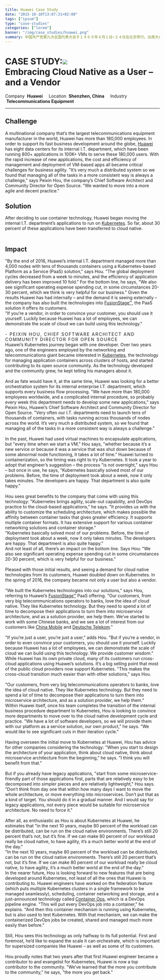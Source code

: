 ```yaml
---
title: Huawei Case Study
date: "2015-10-10T13:07:31+02:00"
tags: ["ipsum"]
type: "case-studies"
categories: ["lorem"]
banner: "/img/case_studies/huawei.png"
summary: 中国共产党第九次全国代表大会于１９６９年４月１日─２４日在北京举行。出席大会的代表１５１２人，代表全国２２００万党员。由于当时各地党组织处于瘫痪状态，无法正常进行代表的选举
---
```

<div class="banner1">
  <h1> CASE STUDY:<img src="/img/case_studies/huawei_logo.png" class="header_logo"><br> <div class="subhead">Embracing Cloud Native as a User – and a Vendor</div></h1>

</div>

<div class="details">
    Company &nbsp;<b>Huawei</b>&nbsp;&nbsp;&nbsp;&nbsp;&nbsp;Location &nbsp;<b>Shenzhen, China</b>&nbsp;&nbsp;&nbsp;&nbsp;&nbsp;Industry &nbsp;<b>Telecommunications Equipment</b>
</div>

<hr>

<section class="section1">

<div class="cols">
  <div class="col1">
    <h2>Challenge</h2>
        A multinational company that’s the largest telecommunications equipment manufacturer in the world, Huawei has more than 180,000 employees. In order to support its fast business development around the globe, <a href="http://www.huawei.com/">Huawei</a> has eight data centers for its internal I.T. department, which have been running 800+ applications in 100K+ VMs to serve these 180,000 users. With the rapid increase of new applications, the cost and efficiency of management and deployment of VM-based apps all became critical challenges for business agility. "It’s very much a distributed system so we found that managing all of the tasks in a more consistent way is always a challenge," says Peixin Hou, the company’s Chief Software Architect and Community Director for Open Source. "We wanted to move into a more agile and decent practice."
      </div>

<div class="col2">
  <h2>Solution</h2>
      After deciding to use container technology, Huawei began moving the internal I.T. department’s applications to run on <a href="http://kubernetes.io/">Kubernetes</a>. So far, about 30 percent of these applications have been transferred to cloud native.
<br>
<br>
<h2>Impact</h2>
      "By the end of 2016, Huawei’s internal I.T. department managed more than 4,000 nodes with tens of thousands containers using a Kubernetes-based Platform as a Service (PaaS) solution," says Hou. "The global deployment cycles decreased from a week to minutes, and the efficiency of application delivery has been improved 10 fold." For the bottom line, he says, "We also see significant operating expense spending cut, in some circumstances 20-30 percent, which we think is very helpful for our business." Given the results Huawei has had internally – and the demand it is seeing externally – the company has also built the technologies into <a href="http://developer.huawei.com/ict/en/site-paas">FusionStage™</a>, the PaaS solution it offers its customers.
</div>

</div>

</section>

<div class="banner2">
  <div class="banner2text">
    "If you’re a vendor, in order to convince your customer, you should use it yourself. Luckily because Huawei has a lot of employees, we can demonstrate the scale of cloud we can build using this technology."<br style="height:25px"><span style="font-size:14px;letter-spacing:2px;text-transform:uppercase;margin-top:5% !important;"><br>- Peixin Hou, chief software architect and community director for open source</span>
  </div>
</div>

<section class="section2">

<div class="fullcol">
      Huawei’s Kubernetes journey began with one developer.
    Over two years ago, one of the engineers employed by the networking and telecommunications giant became interested in <a href="http://kubernetes.io/">Kubernetes</a>, the technology for managing application containers across clusters of hosts, and started contributing to its open source community. As the technology developed and the community grew, he kept telling his managers about it.<br><br>
    And as fate would have it, at the same time, Huawei was looking for a better orchestration system for its internal enterprise I.T. department, which supports every business flow processing. "We have more than 180,000 employees worldwide, and a complicated internal procedure, so probably every week this department needs to develop some new applications," says Peixin Hou, Huawei’s Chief Software Architect and Community Director for Open Source. "Very often our I.T. departments need to launch tens of thousands of containers, with tasks running across thousands of nodes across the world. It’s very much a distributed system, so we found that managing all of the tasks in a more consistent way is always a challenge."<br><br>
    In the past, Huawei had used virtual machines to encapsulate applications, but "every time when we start a VM," Hou says, "whether because it’s a new service or because it was a service that was shut down because of some abnormal node functioning, it takes a lot of time."  Huawei turned to containerization, so the timing was right to try Kubernetes. It took a year to adopt that engineer’s suggestion – the process "is not overnight," says Hou – but once in use, he says, "Kubernetes basically solved most of our problems. Before, the time of deployment took about a week, now it only takes minutes. The developers are happy. That department is also quite happy."<br><br>
    Hou sees great benefits to the company that come with using this technology: "Kubernetes brings agility, scale-out capability, and DevOps practice to the cloud-based applications," he says. "It provides us with the ability to customize the scheduling architecture, which makes possible the affinity between container tasks that gives greater efficiency. It supports multiple container formats. It has extensive support for various container networking solutions and container storage."
</div>
</section>

<div class="banner3">
  <div class="banner3text">
    "Kubernetes basically solved most of our problems. Before, the time of deployment took about a week, now it only takes minutes. The developers are happy. That department is also quite happy."
  </div>
</div>

<section class="section3">
<div class="fullcol">
      And not least of all, there’s an impact on the bottom line. Says Hou: "We also see significant operating expense spending cut in some circumstances 20-30 percent, which is very helpful for our business."<br><br>
    Pleased with those initial results, and seeing a demand for cloud native technologies from its customers, Huawei doubled down on Kubernetes. In the spring of 2016, the company became not only a user but also a vendor.<br><br>
    "We built the Kubernetes technologies into our solutions," says Hou, referring to Huawei’s <a href="http://developer.huawei.com/ict/en/site-paas">FusionStage™</a> PaaS offering. "Our customers, from very big telecommunications operators to banks, love the idea of cloud native. They like Kubernetes technology. But they need to spend a lot of time to decompose their applications to turn them into microservice architecture, and as a solution provider, we help them. We’ve started to work with some Chinese banks, and we see a lot of interest from our customers like <a href="http://www.chinamobileltd.com/">China Mobile</a> and <a href="https://www.telekom.com/en">Deutsche Telekom</a>."<br><br>
    "If you’re just a user, you’re just a user," adds Hou. "But if you’re a vendor, in order to even convince your customers, you should use it yourself. Luckily because Huawei has a lot of employees, we can demonstrate the scale of cloud we can build using this technology. We provide customer wisdom." While Huawei has its own private cloud, many of its customers run cross-cloud applications using Huawei’s solutions. It’s a big selling point that most of the public cloud providers now support Kubernetes. "This makes the cross-cloud transition much easier than with other solutions," says Hou.<br><br>
</div>
</section>

<div class="banner4">
  <div class="banner4text">
    "Our customers, from very big telecommunications operators to banks, love the idea of cloud native. They like Kubernetes technology. But they need to spend a lot of time to decompose their applications to turn them into microservice architecture, and as a solution provider, we help them."
  </div>
</div>

<section class="section4">
<div class="fullcol">
  Within Huawei itself, once his team completes the transition of the internal business procedure department to Kubernetes, Hou is looking to convince more departments to move over to the cloud native development cycle and practice. "We have a lot of software developers, so we will provide them with our platform as a service solution, our own product," he says. "We would like to see significant cuts in their iteration cycle."<br><br>
    Having overseen the initial move to Kubernetes at Huawei, Hou has advice for other companies considering the technology: "When you start to design the architecture of your application, think about cloud native, think about microservice architecture from the beginning," he says. "I think you will benefit from that."<br><br>
  But if you already have legacy applications, "start from some microservice-friendly part of those applications first, parts that are relatively easy to be decomposed into simpler pieces and are relatively lightweight," Hou says. "Don’t think from day one that within how many days I want to move the whole architecture, or move everything into microservices. Don’t put that as a kind of target. You should do it in a gradual manner. And I would say for legacy applications, not every piece would be suitable for microservice architecture. No need to force it."<br><br>
  After all, as enthusiastic as Hou is about Kubernetes at Huawei, he estimates that "in the next 10 years, maybe 80 percent of the workload can be distributed, can be run on the cloud native environments. There’s still 20 percent that’s not, but it’s fine. If we can make 80 percent of our workload really be cloud native, to have agility, it’s a much better world at the end of the day."

</div>
</section>

<div class="banner5">
  <div class="banner5text">
    "In the next 10 years, maybe 80 percent of the workload can be distributed, can be run on the cloud native environments. There’s still 20 percent that’s not, but it’s fine. If we can make 80 percent of our workload really be cloud native, to have agility, it’s a much better world at the end of the day."

  </div>
</div>
<section class="section5">
<div class="fullcol">
  In the nearer future, Hou is looking forward to new features that are being developed around Kubernetes, not least of all the ones that Huawei is contributing to. Huawei engineers have worked on the federation feature (which puts multiple Kubernetes clusters in a single framework to be managed seamlessly), scheduling, container networking and storage, and a just-announced technology called <a href="http://containerops.org/">Container Ops</a>, which is a DevOps pipeline engine. "This will put every DevOps job into a container," he explains. "And then this container mechanism is running using Kubernetes, but is also used to test Kubernetes. With that mechanism, we can make the containerized DevOps jobs be created, shared and managed much more easily than before."<br><br>
  Still, Hou sees this technology as only halfway to its full potential. First and foremost, he’d like to expand the scale it can orchestrate, which is important for supersized companies like Huawei –  as well as some of its customers.<br><br>
  Hou proudly notes that two years after that first Huawei engineer became a contributor to and evangelist for Kubernetes, Huawei is now a top contributor to the community. "We’ve learned that the more you contribute to the community," he says, "the more you get back."

</div>
</section>
